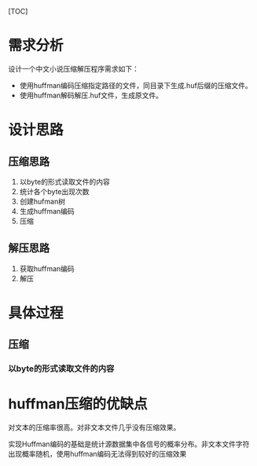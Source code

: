 [TOC]



# 需求分析

设计一个中文小说压缩解压程序需求如下：

- 使用huffman编码压缩指定路径的文件，同目录下生成.huf后缀的压缩文件。
- 使用huffman解码解压.huf文件，生成原文件。



# 设计思路

## 压缩思路

1. 以byte的形式读取文件的内容
2. 统计各个byte出现次数
3. 创建hufman树
4. 生成huffman编码
5. 压缩

## 解压思路

1. 获取huffman编码
2. 解压

# 具体过程

## 压缩

### 以byte的形式读取文件的内容



# huffman压缩的优缺点

对文本的压缩率很高。对非文本文件几乎没有压缩效果。

实现Huffman编码的基础是统计源数据集中各信号的概率分布。非文本文件字符出现概率随机，使用huffman编码无法得到较好的压缩效果

